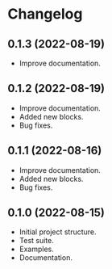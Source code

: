 Changelog
===================================

0.1.3 (2022-08-19)
-------------------

- Improve documentation.


0.1.2 (2022-08-19)
-------------------

- Improve documentation.
- Added new blocks.
- Bug fixes.


0.1.1 (2022-08-16)
-------------------

- Improve documentation.
- Added new blocks.
- Bug fixes.


0.1.0 (2022-08-15)
-------------------

- Initial project structure.
- Test suite.
- Examples.
- Documentation.
